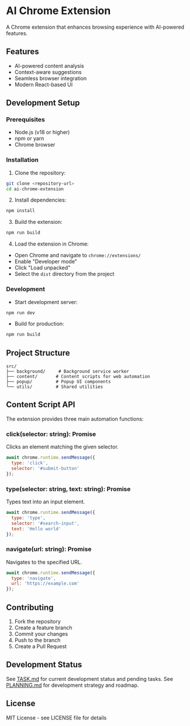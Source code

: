# AI Chrome Extension

A Chrome extension that enhances browsing experience with AI-powered features.

## Features

- AI-powered content analysis
- Context-aware suggestions
- Seamless browser integration
- Modern React-based UI

## Development Setup

### Prerequisites

- Node.js (v18 or higher)
- npm or yarn
- Chrome browser

### Installation

1. Clone the repository:
```bash
git clone <repository-url>
cd ai-chrome-extension
```

2. Install dependencies:
```bash
npm install
```

3. Build the extension:
```bash
npm run build
```

4. Load the extension in Chrome:
- Open Chrome and navigate to `chrome://extensions/`
- Enable "Developer mode"
- Click "Load unpacked"
- Select the `dist` directory from the project

### Development

- Start development server:
```bash
npm run dev
```

- Build for production:
```bash
npm run build
```

## Project Structure

```
src/
├── background/     # Background service worker
├── content/       # Content scripts for web automation
├── popup/         # Popup UI components
└── utils/         # Shared utilities
```

## Content Script API

The extension provides three main automation functions:

### click(selector: string): Promise<void>
Clicks an element matching the given selector.
```javascript
await chrome.runtime.sendMessage({ 
  type: 'click', 
  selector: '#submit-button' 
});
```

### type(selector: string, text: string): Promise<void>
Types text into an input element.
```javascript
await chrome.runtime.sendMessage({ 
  type: 'type', 
  selector: '#search-input',
  text: 'Hello world'
});
```

### navigate(url: string): Promise<void>
Navigates to the specified URL.
```javascript
await chrome.runtime.sendMessage({ 
  type: 'navigate', 
  url: 'https://example.com' 
});
```

## Contributing

1. Fork the repository
2. Create a feature branch
3. Commit your changes
4. Push to the branch
5. Create a Pull Request

## Development Status

See [TASK.md](TASK.md) for current development status and pending tasks.
See [PLANNING.md](PLANNING.md) for development strategy and roadmap.

## License

MIT License - see LICENSE file for details 